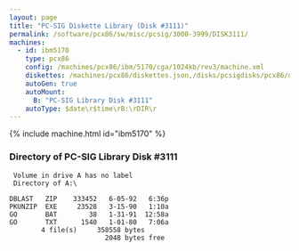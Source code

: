 ```yaml
---
layout: page
title: "PC-SIG Diskette Library (Disk #3111)"
permalink: /software/pcx86/sw/misc/pcsig/3000-3999/DISK3111/
machines:
  - id: ibm5170
    type: pcx86
    config: /machines/pcx86/ibm/5170/cga/1024kb/rev3/machine.xml
    diskettes: /machines/pcx86/diskettes.json,/disks/pcsigdisks/pcx86/diskettes.json
    autoGen: true
    autoMount:
      B: "PC-SIG Library Disk #3111"
    autoType: $date\r$time\rB:\rDIR\r
---
```


{% include machine.html id="ibm5170" %}

### Directory of PC-SIG Library Disk #3111

     Volume in drive A has no label
     Directory of A:\

    DBLAST   ZIP    333452   6-05-92   6:36p
    PKUNZIP  EXE     23528   3-15-90   1:10a
    GO       BAT        38   1-31-91  12:58a
    GO       TXT      1540   1-01-80   7:06a
            4 file(s)     358558 bytes
                            2048 bytes free
